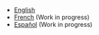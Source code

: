 * [English](en)
* [French](fr) \(Work in progress\)
* [Español](es) \(Work in progress\)

<!--

* [Italian](it) \(Work in progress\)
* [Deutsch](de) \(Work in progress\)

-->
